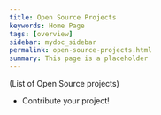 ```yaml
---
title: Open Source Projects
keywords: Home Page
tags: [overview]
sidebar: mydoc_sidebar
permalink: open-source-projects.html
summary: This page is a placeholder  
---
```


(List of Open Source projects)

* Contribute your project!

